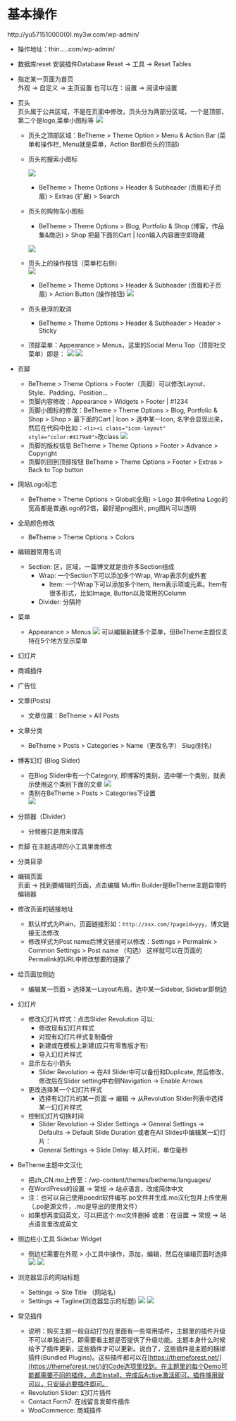 # 基本操作

http://yu571510000(0).my3w.com/wp-admin/

- 操作地址：thin.....com/wp-admin/
- 数据库reset
  安装插件Database Reset -> 工具 -> Reset Tables
- 指定某一页面为首页<br> 
  外观 -> 自定义 -> 主页设置 也可以在：设置 -> 阅读中设置
- 页头<br>
  页头属于公共区域，不是在页面中修改，页头分为两部分区域，一个是顶部，第二个是logo,菜单小图标等
  ![](images/10.png)
  - 页头之顶部区域：BeTheme > Theme Option > Menu & Action Bar (菜单和操作栏, Menu就是菜单，Action Bar即页头的顶部)
  - 页头的搜索小图标   

    ![](images/14.png)
    - BeTheme > Theme Options > Header & Subheader (页眉和子页眉) > Extras (扩展) > Search
  - 页头的购物车小图标
    - BeTheme > Theme Options > Blog, Portfolio & Shop (博客，作品集&商店) > Shop 把最下面的Cart | Icon输入内容置空即隐藏

    ![](images/15.png)
  - 页头上的操作按钮（菜单栏右侧）<br/>
    ![](images/16.png)
    - BeTheme > Theme Options > Header & Subheader (页眉和子页眉) > Action Button (操作按钮)
    ![](images/17.png)
  - 页头悬浮的取消
    - BeTheme > Theme Options > Header & Subheader > Header > Sticky
  - 顶部菜单：Appearance > Menus，这里的Social Menu Top（顶部社交菜单）即是：
  ![](images/12.png)
  ![](images/13.png)
- 页脚
  - BeTheme > Theme Options > Footer（页脚）可以修改Layout、Style、Padding、Position...
  - 页脚内容修改：Appearance > Widgets > Footer | #1234
  - 页脚小图标的修改：BeTheme > Theme Options > Blog, Portfolio & Shop > Shop > 最下面的Cart | Icon > 选中某一Icon, 名字会显现出来，然后在代码中比如：`<li><i class="icon-layout" style="color:#4179a0">`改class
    ![](images/18.png)
  - 页脚的版权信息 BeTheme > Theme Options > Footer > Advance > Copyright
  - 页脚的回到顶部按钮 BeTheme > Theme Options > Footer > Extras > Back to Top button

- 网站Logo标志
  - BeTheme > Theme Options > Global(全局) > Logo 其中Retina Logo的宽高都是普通Logo的2倍，最好是png图片, png图片可以透明
- 全局颜色修改
  - BeTheme > Theme Options > Colors
- 编辑器常用名词
  - Section: 区，区域，一篇博文就是由许多Section组成
    - Wrap: 一个Section下可以添加多个Wrap, Wrap表示列或外套
      - Item: 一个Wrap下可以添加多个Item, Item表示项或元素。Item有很多形式，比如Image, Button以及常用的Column
    - Divider: 分隔符
- 菜单<br>
  - Appearance > Menus 
  ![](images/11.png)
  可以编辑新建多个菜单，但BeTheme主题仅支持在5个地方显示菜单
- 幻灯片<br>
- 商城插件<br>
- 广告位<br>
- 文章(Posts)<br>
  - 文章位置：BeTheme > All Posts 
- 文章分类
  - BeTheme > Posts > Categories > Name（更改名字） Slug(别名)
- 博客幻灯 (Blog Slider)
  - 在Blog Slider中有一个Category, 即博客的类别，选中哪一个类别，就表示使用这个类别下面的文章
  ![](images/8.png)
  - 类别在BeTheme > Posts > Categories下设置  
  ![](images/9.png)  
- 分频器（Divider）
  - 分频器只是用来撑高
- 页脚 在主题选项的小工具里面修改<br>
- 分类目录<br>
- 编辑页面<br>
  页面 -> 找到要编辑的页面，点击编辑  Muffin Builder是BeTheme主题自带的编辑器
- 修改页面的链接地址
  - 默认样式为Plain，页面链接形如：`http://xxx.com/?pageid=yyy`，博文链接无法修改
  - 修改样式为Post name后博文链接可以修改：Settings > Permalink > Common Settings > Post name （勾选） 这样就可以在页面的Permalink的URL中修改想要的链接了
- 给页面加侧边
  - 编辑某一页面 > 选择某一Layout布局，选中某一Sidebar, Sidebar即侧边

- 幻灯片
  - 修改幻灯片样式：点击Slider Revolution 可以: 
    - 修改现有幻灯片样式
    - 对现有幻灯片样式复制备份
    - 新建或在模板上新建(应只有零售版才有)
    - 导入幻灯片样式
  - 显示左右小箭头
    - Slider Revolution -> 在All Slider中可以备份和Duplicate, 然后修改，修改后在Slider setting中右侧Navigation -> Enable Arrows
  - 更改选择某一个幻灯片样式
    - 选择有幻灯片的某一页面 -> 编辑 -> 从Revolution Slider列表中选择某一幻灯片样式
  - 控制幻灯片切换时间
    - Slider Revolution -> Slider Settings -> General Settings -> Defaults -> Default Slide Duration 或者在All Slides中编辑某一幻灯片：
    - General Settings -> Slide Delay: 填入时间，单位毫秒

- BeTheme主题中文汉化<br>
  - 把zh_CN.mo上传至：/wp-content/themes/betheme/languages/
  - 在WordPress的设置 -> 常规 -> 站点语言，改成简体中文
  - 注：也可以自己使用poedit软件编写.po文件并生成.mo汉化包并上传使用（.po是源文件，.mo是导出的使用文件）
  - 如果想再变回英文，可以把这个.mo文件删掉 或者：在设置 -> 常规 -> 站点语言里改成英文
- 侧边栏小工具 Sidebar Widget
  - 侧边栏需要在外观 > 小工具中操作，添加，编辑，然后在编辑页面时选择
  ![](images/4.png)  ![](images/5.png)
- 浏览器显示的网站标题
  - Settings -> Site Title （网站名）
  - Settings -> Tagline(浏览器显示的标题)
  ![](images/6.png)
  ![](images/7.png)

- 常见插件
  - 说明：购买主题一般自动打包在里面有一些常用插件，主题里的插件升级不可以单独进行，即需要看主题是否提供了升级功能。主题本身什么时候给予了插件更新，这些插件才可以更新。说白了，这些插件是主题的捆绑插件(Bundled Plugins)。这些插件都可以在[https://themeforest.net/](https://themeforest.net/)的Code选项里找到。在主题里的每个Demo可能都需要不同的插件，点击Install，完成后Active激活即可。插件够用就可以，只安装必要插件即可。
  - Revolution Slider: 幻灯片插件
  - Contact Form7: 在线留言发邮件插件
  - WooCommerce: 商城插件
